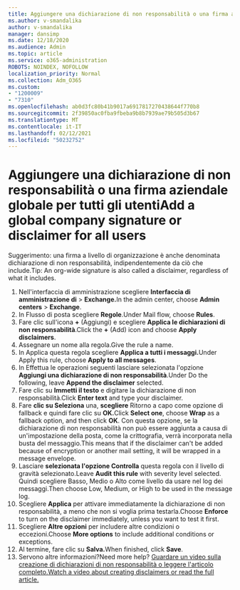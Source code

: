 ```yaml
---
title: Aggiungere una dichiarazione di non responsabilità o una firma aziendale globale per tutti gli utenti
ms.author: v-smandalika
author: v-smandalika
manager: dansimp
ms.date: 12/18/2020
ms.audience: Admin
ms.topic: article
ms.service: o365-administration
ROBOTS: NOINDEX, NOFOLLOW
localization_priority: Normal
ms.collection: Adm_O365
ms.custom:
- "1200009"
- "7310"
ms.openlocfilehash: ab0d3fc80b41b9017a6917817270438644f770b8
ms.sourcegitcommit: 2f39850ac0fba9fbeba9b8b7939ae79b505d3b67
ms.translationtype: MT
ms.contentlocale: it-IT
ms.lasthandoff: 02/12/2021
ms.locfileid: "50232752"
---
```

# <a name="add-a-global-company-signature-or-disclaimer-for-all-users"></a><span data-ttu-id="943d3-102">Aggiungere una dichiarazione di non responsabilità o una firma aziendale globale per tutti gli utenti</span><span class="sxs-lookup"><span data-stu-id="943d3-102">Add a global company signature or disclaimer for all users</span></span>

<span data-ttu-id="943d3-103">Suggerimento: una firma a livello di organizzazione è anche denominata dichiarazione di non responsabilità, indipendentemente da ciò che include.</span><span class="sxs-lookup"><span data-stu-id="943d3-103">Tip: An org-wide signature is also called a disclaimer, regardless of what it includes.</span></span>

1. <span data-ttu-id="943d3-104">Nell'interfaccia di amministrazione scegliere **Interfaccia di amministrazione di**  >  **Exchange.**</span><span class="sxs-lookup"><span data-stu-id="943d3-104">In the admin center, choose **Admin centers** > **Exchange**.</span></span>
2. <span data-ttu-id="943d3-105">In Flusso di posta scegliere **Regole**.</span><span class="sxs-lookup"><span data-stu-id="943d3-105">Under Mail flow, choose **Rules**.</span></span>
3. <span data-ttu-id="943d3-106">Fare clic sull'icona **+** (Aggiungi) e scegliere **Applica le dichiarazioni di non responsabilità**.</span><span class="sxs-lookup"><span data-stu-id="943d3-106">Click the **+** (Add) icon and choose **Apply disclaimers**.</span></span>
4. <span data-ttu-id="943d3-107">Assegnare un nome alla regola.</span><span class="sxs-lookup"><span data-stu-id="943d3-107">Give the rule a name.</span></span>
5. <span data-ttu-id="943d3-108">In Applica questa regola scegliere **Applica a tutti i messaggi.**</span><span class="sxs-lookup"><span data-stu-id="943d3-108">Under Apply this rule, choose **Apply to all messages**.</span></span>
6. <span data-ttu-id="943d3-109">In Effettua le operazioni seguenti lasciare selezionata l'opzione **Aggiungi una dichiarazione di non responsabilità**.</span><span class="sxs-lookup"><span data-stu-id="943d3-109">Under Do the following, leave **Append the disclaimer** selected.</span></span>
7. <span data-ttu-id="943d3-110">Fare clic su **Immetti il testo** e digitare la dichiarazione di non responsabilità.</span><span class="sxs-lookup"><span data-stu-id="943d3-110">Click **Enter text** and type your disclaimer.</span></span>
8. <span data-ttu-id="943d3-111">Fare **clic su Seleziona** una, **scegliere** Ritorno a capo come opzione di fallback e quindi fare clic su **OK.**</span><span class="sxs-lookup"><span data-stu-id="943d3-111">Click **Select one**, choose **Wrap** as a fallback option, and then click **OK**.</span></span> <span data-ttu-id="943d3-112">Con questa opzione, se la dichiarazione di non responsabilità non può essere aggiunta a causa di un'impostazione della posta, come la crittografia, verrà incorporata nella busta del messaggio.</span><span class="sxs-lookup"><span data-stu-id="943d3-112">This means that if the disclaimer can't be added because of encryption or another mail setting, it will be wrapped in a message envelope.</span></span>
9. <span data-ttu-id="943d3-113">Lasciare **selezionata l'opzione Controlla** questa regola con il livello di gravità selezionato.</span><span class="sxs-lookup"><span data-stu-id="943d3-113">Leave **Audit this rule** with severity level selected.</span></span> <span data-ttu-id="943d3-114">Quindi scegliere Basso, Medio o Alto come livello da usare nel log dei messaggi.</span><span class="sxs-lookup"><span data-stu-id="943d3-114">Then choose Low, Medium, or High to be used in the message log.</span></span>
10. <span data-ttu-id="943d3-115">Scegliere **Applica** per attivare immediatamente la dichiarazione di non responsabilità, a meno che non si voglia prima testarla.</span><span class="sxs-lookup"><span data-stu-id="943d3-115">Choose **Enforce** to turn on the disclaimer immediately, unless you want to test it first.</span></span>
11. <span data-ttu-id="943d3-116">Scegliere **Altre opzioni** per includere altre condizioni o eccezioni.</span><span class="sxs-lookup"><span data-stu-id="943d3-116">Choose **More options** to include additional conditions or exceptions.</span></span>
12. <span data-ttu-id="943d3-117">Al termine, fare clic su **Salva.**</span><span class="sxs-lookup"><span data-stu-id="943d3-117">When finished, click **Save**.</span></span>
13. <span data-ttu-id="943d3-118">Servono altre informazioni?</span><span class="sxs-lookup"><span data-stu-id="943d3-118">Need more help?</span></span> [<span data-ttu-id="943d3-119">Guardare un video sulla creazione di dichiarazioni di non responsabilità o leggere l'articolo completo.</span><span class="sxs-lookup"><span data-stu-id="943d3-119">Watch a video about creating disclaimers or read the full article.</span></span>](https://support.office.com/article/2d75860f-c527-4352-a7f6-73eba54c0c72?wt.mc_id=Chat_GlobalSignature)